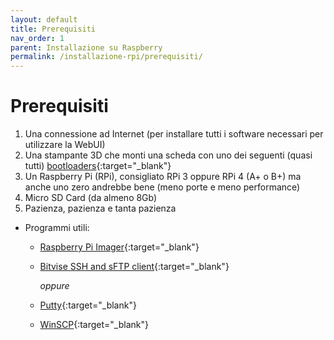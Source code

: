 ```yaml
---
layout: default
title: Prerequisiti
nav_order: 1
parent: Installazione su Raspberry
permalink: /installazione-rpi/prerequisiti/
---
```


# Prerequisiti

1. Una connessione ad Internet (per installare tutti i software necessari per utilizzare la WebUI)
1. Una stampante 3D che monti una scheda con uno dei seguenti (quasi tutti) [bootloaders](https://github.com/KevinOConnor/klipper/blob/master/docs/Bootloaders.md){:target="_blank"}
1. Un Raspberry Pi (RPi), consigliato RPi 3 oppure RPi 4 (A+ o B+) ma anche uno zero andrebbe bene (meno porte e meno performance)
1. Micro SD Card (da almeno 8Gb)
1. Pazienza, pazienza e tanta pazienza

* Programmi utili:
  * [Raspberry Pi Imager](https://www.raspberrypi.org/software/){:target="_blank"}
  * [Bitvise SSH and sFTP client](https://www.bitvise.com/ssh-client-download){:target="_blank"}

     _oppure_

  * [Putty](https://www.chiark.greenend.org.uk/~sgtatham/putty/latest.html){:target="_blank"}
  * [WinSCP](https://winscp.net/eng/download.php){:target="_blank"}
